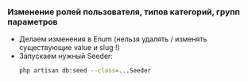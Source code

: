 ### Изменение ролей пользователя, типов категорий, групп параметров

- Делаем изменения в Enum (нельзя удалять / изменять существующие value и slug !)
- Запускаем нужный Seeder:
    ```bash
    php artisan db:seed --class=...Seeder
    ```